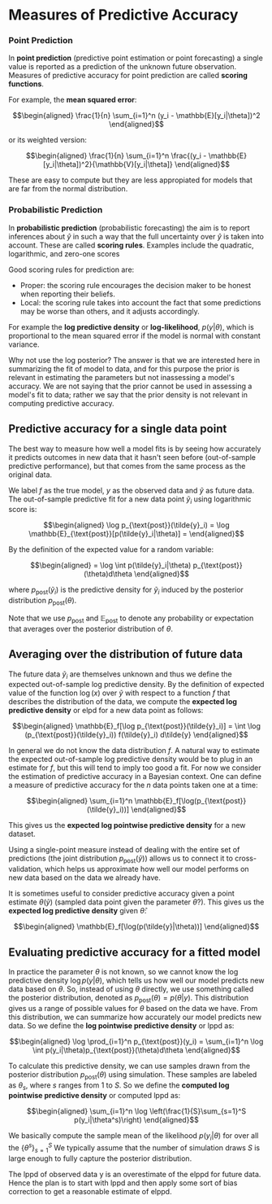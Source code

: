 # Measures of Predictive Accuracy

### Point Prediction

In **point prediction** (predictive point estimation or point forecasting) a single value is reported as a prediction of the unknown future observation. Measures of predictive accuracy for point prediction are called **scoring functions**. 

For example, the **mean squared error**:

$$\begin{aligned}
\frac{1}{n} \sum_{i=1}^n (y_i - \mathbb{E}[y_i|\theta])^2
\end{aligned}$$

or its weighted version:

$$\begin{aligned}
\frac{1}{n} \sum_{i=1}^n \frac{(y_i - \mathbb{E}[y_i|\theta])^2}{\mathbb{V}[y_i|\theta]} 
\end{aligned}$$

These are easy to compute but they are less appropiated for models that are far from the normal distribution.

### Probabilistic Prediction

In **probabilistic prediction** (probabilistic forecasting) the aim is to report inferences about
$\hat{y}$ in such a way that the full uncertainty over $\hat{y}$ is taken into account. These are called **scoring rules**. Examples include the quadratic, logarithmic, and zero-one scores

Good scoring rules for prediction are:

- Proper: the scoring rule encourages the decision maker to be honest when reporting their beliefs.
- Local: the scoring rule takes into account the fact that some predictions may be worse than others, and it adjusts accordingly.

For example the **log predictive density** or **log-likelihood**, $p(y|\theta)$, which is proportional to the mean squared error if the model is normal with constant variance.

Why not use the log posterior? The answer is that we are interested here in summarizing the fit of model to data, and for this purpose the prior is relevant in estimating the parameters but not inassessing a model's accuracy. We are not saying that the prior cannot be used in assessing a model's fit to data; rather we say that the prior density is not relevant in computing predictive accuracy.

## Predictive accuracy for a single data point

The best way to measure how well a model fits is by seeing how accurately it predicts outcomes in new data that it hasn't seen before (out-of-sample predictive performance), but that comes from the same process as the original data.

We label $f$ as the true model, $y$ as the observed data and $\tilde{y}$ as future data. The out-of-sample predictive fit for a new data point $\tilde{y}_i$ using logarithmic score is:

$$\begin{aligned}
\log p_{\text{post}}(\tilde{y}_i) = \log \mathbb{E}_{\text{post}}[p(\tilde{y}_i|\theta)] = 
\end{aligned}$$

By the definition of the expected value for a random variable:

$$\begin{aligned}
= \log \int p(\tilde{y}_i|\theta) p_{\text{post}}(\theta)d\theta
\end{aligned}$$

where $p_{\text{post}}(\tilde{y}_i)$ is the predictive density for $\tilde{y}_i$ induced by the posterior distribution $p_{\text{post}}(\theta)$.

Note that we use $p_{\text{post}}$ and $\mathbb{E}_{\text{post}}$ to denote any probability or expectation that averages over the posterior distribution of $\theta$.

## Averaging over the distribution of future data

The future data $\tilde{y}_i$ are themselves unknown and thus we define the expected out-of-sample log predictive density. By the definition of expected value of the function $\log (x)$ over $\tilde{y}$ with respect to a function $f$ that describes the distribution of the data, we compute the **expected log predictive density** or elpd for a new data point as follows:

$$\begin{aligned}
\mathbb{E}_f[\log p_{\text{post}}(\tilde{y}_i)] = \int \log (p_{\text{post}}(\tilde{y}_i)) f(\tilde{y}_i) d\tilde{y}
\end{aligned}$$

In general we do not know the data distribution $f$. A natural way to estimate the expected out-of-sample log predictive density would be to plug in an estimate for $f$, but this will tend to imply too good a fit. For now we consider the estimation of predictive accuracy in a Bayesian context. One can define a measure of predictive accuracy for the $n$ data points taken one at a time:

$$\begin{aligned}
\sum_{i=1}^n \mathbb{E}_f[\log(p_{\text{post}}(\tilde{y}_i))]
\end{aligned}$$

This gives us the **expected log pointwise predictive density** for a new dataset.

Using a single-point measure instead of dealing with the entire set of predictions (the joint distribution $p_{\text{post}}(\tilde{y})$) allows us to connect it to cross-validation, which helps us approximate how well our model performs on new data based on the data we already have.

It is sometimes useful to consider predictive accuracy given a point estimate $\theta(\tilde{y})$ (sampled data point given the parameter $\theta$?). This gives us the **expected log predictive density** given $\hat{\theta}$:

$$\begin{aligned}
\mathbb{E}_f[\log(p(\tilde{y}|\theta))]
\end{aligned}$$

## Evaluating predictive accuracy for a fitted model

In practice the parameter $\theta$ is not known, so we cannot know the log predictive density $\log p(y|\theta)$, which tells us how well our model predicts new data based on $\theta$. So, instead of using $\theta$ directly, we use something called the posterior distribution, denoted as $p_{\text{post}}(\theta) = p(\theta|y)$. This distribution gives us a range of possible values for $\theta$ based on the data we have. From this distribution, we can summarize how accurately our model predicts new data. So we define the **log pointwise predictive density** or lppd as:

$$\begin{aligned}
\log \prod_{i=1}^n p_{\text{post}}(y_i) = \sum_{i=1}^n \log \int p(y_i|\theta)p_{\text{post}}(\theta)d\theta
\end{aligned}$$

To calculate this predictive density, we can use samples drawn from the posterior distribution $p_{\text{post}}(\theta)$ using simulation. These samples are labeled as $\theta_s$, where $s$ ranges from $1$ to $S$. So we define the **computed log pointwise predictive density** or computed lppd as:

$$\begin{aligned}
\sum_{i=1}^n \log \left(\frac{1}{S}\sum_{s=1}^S p(y_i|\theta^s)\right)
\end{aligned}$$

We basically compute the sample mean of the likelihood $p(y_i|\theta)$ for over all the $\{\theta^s\}_{s=1}^S$ We typically assume that the number of simulation draws $S$ is large enough to fully capture the posterior distribution.

The lppd of observed data y is an overestimate of the elppd for future data. Hence the plan is to start with lppd and then apply some sort of bias correction to get a reasonable estimate of elppd.
